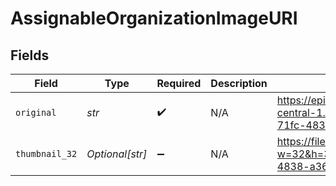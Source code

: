 # AssignableOrganizationImageURI


## Fields

| Field                                                                                                                 | Type                                                                                                                  | Required                                                                                                              | Description                                                                                                           | Example                                                                                                               |
| --------------------------------------------------------------------------------------------------------------------- | --------------------------------------------------------------------------------------------------------------------- | --------------------------------------------------------------------------------------------------------------------- | --------------------------------------------------------------------------------------------------------------------- | --------------------------------------------------------------------------------------------------------------------- |
| `original`                                                                                                            | *str*                                                                                                                 | :heavy_check_mark:                                                                                                    | N/A                                                                                                                   | https://epilot-staging-user-content.s3.eu-central-1.amazonaws.com/728/8043d909-71fc-4838-a363-1b15dc1d585c/epilot.png |
| `thumbnail_32`                                                                                                        | *Optional[str]*                                                                                                       | :heavy_minus_sign:                                                                                                    | N/A                                                                                                                   | https://file.sls.epilot.io/v1/files/public/preview?w=32&h=32&key=/728/8043d909-71fc-4838-a363-1b15dc1d585c/epilot.png |